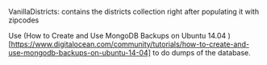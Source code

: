 VanillaDistricts: contains the districts collection right after populating it with zipcodes

Use (How to Create and Use MongoDB Backups on Ubuntu 14.04 )[https://www.digitalocean.com/community/tutorials/how-to-create-and-use-mongodb-backups-on-ubuntu-14-04] to do dumps of the database.
